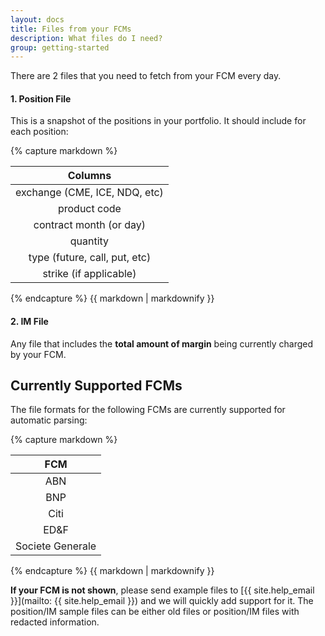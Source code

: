 ```yaml
---
layout: docs
title: Files from your FCMs
description: What files do I need?
group: getting-started
---
```


There are 2 files that you need to fetch from your FCM every day.

#### 1. Position File

This is a snapshot of the positions in your portfolio. It should include for each position:

<div class="half-table">
{% capture markdown %}

| Columns                         |
|:-------------------------------:|
| exchange (CME, ICE, NDQ, etc)   |
| product code                    |
| contract month (or day)         |
| quantity                        |
| type (future, call, put, etc)   |
| strike (if applicable)          |

{% endcapture %}
{{ markdown | markdownify }}
</div>

#### 2. IM File

Any file that includes the **total amount of margin** being currently charged by your FCM.

## Currently Supported FCMs

The file formats for the following FCMs are currently supported for automatic parsing:
<div class="half-table">
{% capture markdown %}

| FCM              |
|:----------------:|
| ABN              |
| BNP              |
| Citi             |
| ED&F             |
| Societe Generale |

{% endcapture %}
{{ markdown | markdownify }}
</div>

**If your FCM is not shown**, please send example files to [{{ site.help_email }}](mailto: {{ site.help_email }}) and we will quickly add support for it. The position/IM sample files can be either old files or position/IM files with redacted information.
